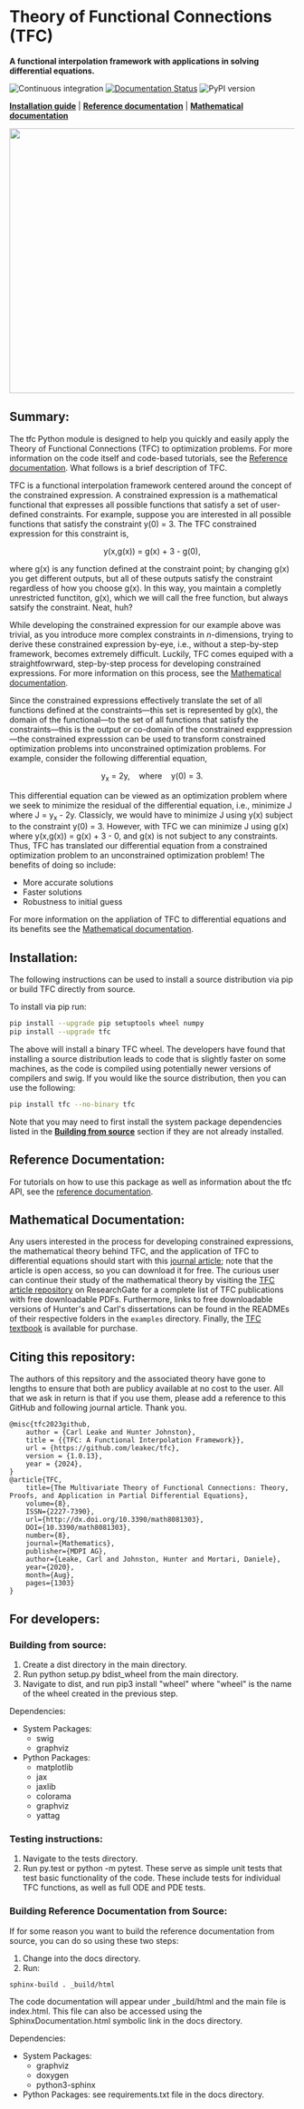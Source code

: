 
# Theory of Functional Connections (TFC)
**A functional interpolation framework with applications in solving differential equations.**

![Continuous integration](https://github.com/leakec/tfc/actions/workflows/ci.yml/badge.svg)
[![Documentation Status](https://readthedocs.org/projects/tfc-documentation/badge/?version=latest)](https://tfc-documentation.readthedocs.io/en/latest/?badge=latest)
![PyPI version](https://img.shields.io/pypi/v/tfc)

[**Installation guide**](#installation)
| [**Reference documentation**](https://tfc-documentation.readthedocs.io/en/latest/)
| [**Mathematical documentation**](#mathematical-documentation)

<img src="https://github.com/leakec/tfc/blob/main/docs/Univariate_TFC_Animation.gif" width="600" height="467">

## Summary:
The tfc Python module is designed to help you quickly and easily apply the Theory of Functional Connections (TFC) to optimization problems. For more information on the code itself and code-based tutorials, see the [Reference documentation](https://tfc-documentation.readthedocs.io/en/latest/). What follows is a brief description of TFC.

TFC is a functional interpolation framework centered around the concept of the constrained expression. A constrained expression is a mathematical functional that expresses all possible functions that satisfy a set of user-defined constraints. For example, suppose you are interested in all possible functions that satisfy the constraint y(0) = 3. The TFC constrained expression for this constraint is,

<p align="center">
y(x,g(x)) = g(x) + 3 - g(0),
</p>

where g(x) is any function defined at the constraint point; by changing g(x) you get different outputs, but all of these outputs satisfy the constraint regardless of how you choose g(x). In this way, you maintain a completly unrestricted functiton, g(x), which we will call the free function, but always satsify the constraint. Neat, huh?

While developing the constrained expression for our example above was trivial, as you introduce more complex constraints in *n*-dimensions, trying to derive these constrained expression by-eye, i.e., without a step-by-step framework, becomes extremely difficult. Luckily, TFC comes equiped with a straightfowrward, step-by-step process for developing constrained expressions. For more information on this process, see the [Mathematical documentation](#mathematical-documentation).

Since the constrained expressions effectively translate the set of all functions defined at the constraints&mdash;this set is represented by g(x), the domain of the functional&mdash;to the set of all functions that satisfy the constraints&mdash;this is the output or co-domain of the constrained exppression&mdash;the constrained expresssion can be used to transform constrained optimization problems into unconstrained optimization problems. For example, consider the following differential equation,

<p align="center">
y<sub>x</sub> = 2y, &nbsp;&nbsp; where &nbsp;&nbsp; y(0) = 3.
</p>

This differential equation can be viewed as an optimization problem where we seek to minimize the residual of the differential equation, i.e., minimize J where J = y<sub>x</sub> - 2y. Classicly, we would have to minimize J using y(x) subject to the constraint y(0) = 3. However, with TFC we can minimize J using g(x) where y(x,g(x)) = g(x) + 3 - 0, and g(x) is not subject to any constraints. Thus, TFC has translated our differential equation from a constrained optimization problem to an unconstrained optimization problem! The benefits of doing so include:

* More accurate solutions
* Faster solutions
* Robustness to initial guess

For more information on the appliation of TFC to differential equations and its benefits see the [Mathematical documentation](#mathematical-documentation).

## Installation:
The following instructions can be used to install a source distribution via pip or build TFC directly from source. 

To install via pip run:
```bash
pip install --upgrade pip setuptools wheel numpy
pip install --upgrade tfc
```
The above will install a binary TFC wheel. The developers have found that installing a source distribution leads to code that is slightly faster on some machines, as the code is compiled using potentially newer versions of compilers and swig. If you would like the source distribution, then you can use the following:
```bash
pip install tfc --no-binary tfc
```
Note that you may need to first install the system package dependencies listed in the [**Building from source**](#building-from-source) section if they are not already installed.

## Reference Documentation:
For tutorials on how to use this package as well as information about the tfc API, see the [reference documentation](https://tfc-documentation.readthedocs.io/en/latest/).

## Mathematical Documentation:
Any users interested in the process for developing constrained expressions, the mathematical theory behind TFC, and the application of TFC to differential equations should start with this [journal article](https://www.mdpi.com/2227-7390/8/8/1303); note that the article is open access, so you can download it for free. The curious user can continue their study of the mathematical theory by visiting the [TFC article repository](https://www.researchgate.net/project/Theory-of-Functional-Connections) on ResearchGate for a complete list of TFC publications with free downloadable PDFs. Furthermore, links to free downloadable versions of Hunter's and Carl's dissertations can be found in the READMEs of their respective folders in the `examples` directory. Finally, the [TFC textbook](https://www.lulu.com/en/us/shop/daniele-mortari-and-hunter-johnston-and-carl-leake/the-theory-of-functional-connections/hardcover/product-ve2ren.html?page=1&pageSize=4) is available for purchase.

## Citing this repository:
The authors of this repsitory and the associated theory have gone to lengths to ensure that both are publicy available at no cost to the user. All that we ask in return is that if you use them, please add a reference to this GitHub and following journal article. Thank you.
```
@misc{tfc2023github,
    author = {Carl Leake and Hunter Johnston},
    title = {{TFC: A Functional Interpolation Framework}},
    url = {https://github.com/leakec/tfc},
    version = {1.0.13},
    year = {2024},
}
@article{TFC, 
    title={The Multivariate Theory of Functional Connections: Theory, Proofs, and Application in Partial Differential Equations}, 
    volume={8}, 
    ISSN={2227-7390}, 
    url={http://dx.doi.org/10.3390/math8081303}, 
    DOI={10.3390/math8081303},
    number={8}, 
    journal={Mathematics},
    publisher={MDPI AG},
    author={Leake, Carl and Johnston, Hunter and Mortari, Daniele}, 
    year={2020}, 
    month={Aug}, 
    pages={1303}
}
```

## For developers:

### Building from source:
1. Create a dist directory in the main directory.
2. Run python setup.py bdist\_wheel from the main directory.
3. Navigate to dist, and run pip3 install "wheel" where "wheel" is the name of the wheel created in the previous step.

Dependencies:
* System Packages:
  * swig
  * graphviz
* Python Packages:
  * matplotlib
  * jax
  * jaxlib
  * colorama
  * graphviz
  * yattag

### Testing instructions:
1. Navigate to the tests directory.
2. Run py.test or python -m pytest.
These serve as simple unit tests that test basic functionality of the code. These include tests for individual TFC functions, as well as full ODE and PDE tests.

### Building Reference Documentation from Source:
If for some reason you want to build the reference documentation from source, you can do so using these two steps:
1. Change into the docs directory.
2. Run:
```bash
sphinx-build . _build/html
```
The code documentation will appear under \_build/html and the main file is index.html. This file can also be accessed using the SphinxDocumentation.html symbolic link in the docs directory.

Dependencies:
* System Packages:
  * graphviz
  * doxygen
  * python3-sphinx
* Python Packages: see requirements.txt file in the docs directory.
  
